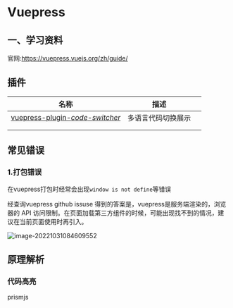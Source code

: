 # Vuepress

## 一、学习资料

官网:https://vuepress.vuejs.org/zh/guide/

## 插件

| 名称                                                         | 描述               |      |
| ------------------------------------------------------------ | ------------------ | ---- |
| [vuepress-plugin-*code*-*switcher*](https://github.com/padarom/vuepress-plugin-code-switcher) | 多语言代码切换展示 |      |
|                                                              |                    |      |
|                                                              |                    |      |



## 常见错误

### 1.打包错误

在vuepress打包时经常会出现`window is not define`等错误

经查询vuepress github issuse 得到的答案是，vuepress是服务端渲染的，浏览器的 API 访问限制。在页面加载第三方组件的时候，可能出现找不到的情况，建议在当前页面使用时再引入。 

![image-20221031084609552](https://pzy-images.oss-cn-hangzhou.aliyuncs.com/img/image-20221031084609552.webp)

## 原理解析

### 代码高亮

prismjs


